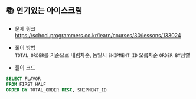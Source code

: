 ## 📚 인기있는 아이스크림
- 문제 링크
  <br /> https://school.programmers.co.kr/learn/courses/30/lessons/133024
  
- 풀이 방법
  <br /> `TOTAL_ORDER`를 기준으로 내림차순, 동일시 `SHIPMENT_ID` 오름차순 `ORDER BY`정렬  


- 풀이 코드
```sql
SELECT FLAVOR
FROM FIRST_HALF
ORDER BY TOTAL_ORDER DESC, SHIPMENT_ID
``` 
